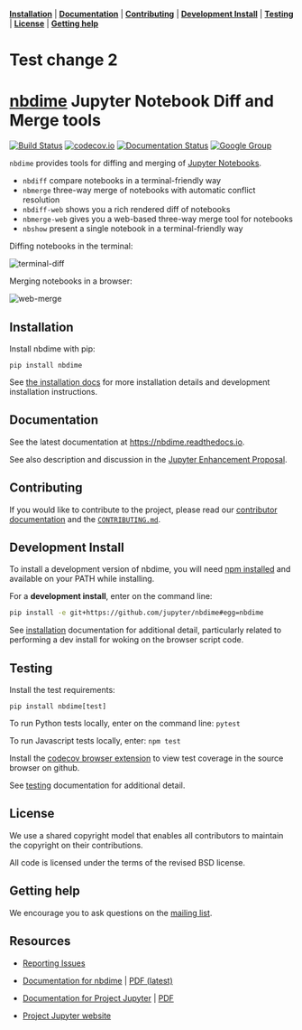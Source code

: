 **[Installation](#installation)** |
**[Documentation](#documentation)** |
**[Contributing](#contributing)** |
**[Development Install](#development-install)** |
**[Testing](#testing)** |
**[License](#license)** |
**[Getting help](#getting-help)**


# Test change 2
# [nbdime](https://github.com/jupyter/nbdime) Jupyter Notebook Diff and Merge tools

[![Build Status](https://travis-ci.org/jupyter/nbdime.svg?branch=master)](https://travis-ci.org/jupyter/nbdime)
[![codecov.io](https://codecov.io/github/jupyter/nbdime/coverage.svg?branch=master)](https://codecov.io/github/jupyter/nbdime?branch=master)
[![Documentation Status](https://readthedocs.org/projects/nbdime/badge/?version=latest)](http://nbdime.readthedocs.io/en/latest/?badge=latest)
[![Google Group](https://img.shields.io/badge/-Google%20Group-lightgrey.svg)](https://groups.google.com/forum/#!forum/jupyter)

`nbdime` provides tools for diffing and merging of [Jupyter Notebooks](https://jupyter-notebook.readthedocs.io).

- `nbdiff` compare notebooks in a terminal-friendly way
- `nbmerge` three-way merge of notebooks with automatic conflict resolution
- `nbdiff-web` shows you a rich rendered diff of notebooks
- `nbmerge-web` gives you a web-based three-way merge tool for notebooks
- `nbshow` present a single notebook in a terminal-friendly way

Diffing notebooks in the terminal:

![terminal-diff](docs/source/images/nbdiff-terminal.png)

Merging notebooks in a browser:

![web-merge](docs/source/images/nbmerge-web.png)

## Installation

Install nbdime with pip:

    pip install nbdime

See [the installation docs](https://nbdime.readthedocs.io/en/latest/installing.html) for more installation details and development installation instructions.

## Documentation

See the latest documentation at https://nbdime.readthedocs.io.

See also description and discussion in the [Jupyter Enhancement Proposal](https://github.com/jupyter/enhancement-proposals/pull/8).

## Contributing

If you would like to contribute to the project, please read our [contributor documentation](http://jupyter.readthedocs.io/en/latest/contributor/content-contributor.html) and the [`CONTRIBUTING.md`](CONTRIBUTING.md).

## Development Install

To install a development version of nbdime, you will need [npm installed](https://nodejs.org/en/download/) and available on your PATH while installing.

For a **development install**, enter on the command line:

```bash
pip install -e git+https://github.com/jupyter/nbdime#egg=nbdime
```

See [installation](https://nbdime.readthedocs.io/en/latest/installing.html#installing-latest-development-version) documentation for additional detail, particularly related to performing
a dev install for woking on the browser script code.

## Testing

Install the test requirements:

    pip install nbdime[test]

To run Python tests locally, enter on the command line: `pytest`

To run Javascript tests locally, enter: `npm test`

Install the [codecov browser extension](https://github.com/codecov/browser-extension#codecov-extension) to view test coverage in the source browser on github.

See [testing](https://nbdime.readthedocs.io/en/latest/testing.html) documentation for additional detail.

## License

We use a shared copyright model that enables all contributors to maintain the
copyright on their contributions.

All code is licensed under the terms of the revised BSD license.

## Getting help

We encourage you to ask questions on the [mailing list](https://groups.google.com/forum/#!forum/jupyter).

## Resources

- [Reporting Issues](https://github.com/jupyter/nbdime/issues)
- [Documentation for nbdime](https://nbdime.readthedocs.io/en/latest/) | [PDF (latest)](https://media.readthedocs.org/pdf/nbdime/latest/nbdime.pdf)

- [Documentation for Project Jupyter](https://jupyter.readthedocs.io/en/latest/index.html) | [PDF](https://media.readthedocs.org/pdf/jupyter/latest/jupyter.pdf)
- [Project Jupyter website](https://jupyter.org)
